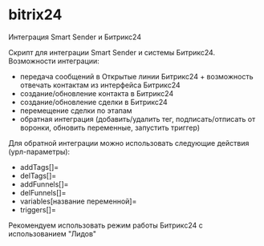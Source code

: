 # bitrix24
Интеграция Smart Sender и Битрикс24

Скрипт для интеграции Smart Sender и системы Битрикс24.
Возможности интеграции:
- передача сообщений в Открытые линии Битрикс24 + возможность отвечать контактам из интерфейса Битрикс24
- создание/обновление контакта в Битрикс24
- создание/обновление сделки в Битрикс24
- перемещение сделки по этапам
- обратная интеграция (добавить/удалить тег, подписать/отписать от воронки, обновить переменные, запустить триггер)


Для обратной интеграции можно использовать следующие действия (урл-параметры):
- addTags[]=
- delTags[]=
- addFunnels[]=
- delFunnels[]=
- variables[название переменной]=
- triggers[]=


Рекомендуем использовать режим работы Битрикс24 с использованием "Лидов"
